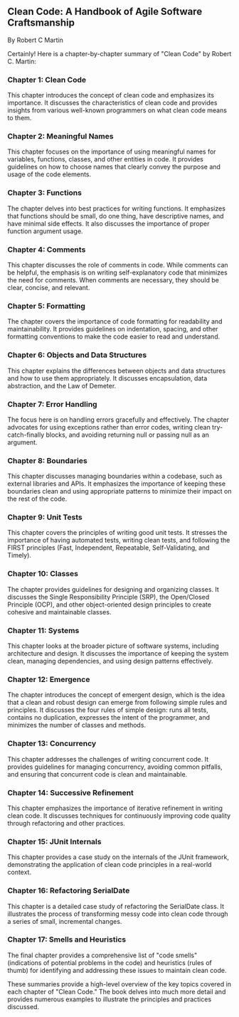 ## Clean Code: A Handbook of Agile Software Craftsmanship
By Robert C Martin

Certainly! Here is a chapter-by-chapter summary of "Clean Code" by Robert C. Martin:

### Chapter 1: Clean Code
This chapter introduces the concept of clean code and emphasizes its importance. It discusses the characteristics of clean code and provides insights from various well-known programmers on what clean code means to them.

### Chapter 2: Meaningful Names
This chapter focuses on the importance of using meaningful names for variables, functions, classes, and other entities in code. It provides guidelines on how to choose names that clearly convey the purpose and usage of the code elements.

### Chapter 3: Functions
The chapter delves into best practices for writing functions. It emphasizes that functions should be small, do one thing, have descriptive names, and have minimal side effects. It also discusses the importance of proper function argument usage.

### Chapter 4: Comments
This chapter discusses the role of comments in code. While comments can be helpful, the emphasis is on writing self-explanatory code that minimizes the need for comments. When comments are necessary, they should be clear, concise, and relevant.

### Chapter 5: Formatting
The chapter covers the importance of code formatting for readability and maintainability. It provides guidelines on indentation, spacing, and other formatting conventions to make the code easier to read and understand.

### Chapter 6: Objects and Data Structures
This chapter explains the differences between objects and data structures and how to use them appropriately. It discusses encapsulation, data abstraction, and the Law of Demeter.

### Chapter 7: Error Handling
The focus here is on handling errors gracefully and effectively. The chapter advocates for using exceptions rather than error codes, writing clean try-catch-finally blocks, and avoiding returning null or passing null as an argument.

### Chapter 8: Boundaries
This chapter discusses managing boundaries within a codebase, such as external libraries and APIs. It emphasizes the importance of keeping these boundaries clean and using appropriate patterns to minimize their impact on the rest of the code.

### Chapter 9: Unit Tests
This chapter covers the principles of writing good unit tests. It stresses the importance of having automated tests, writing clean tests, and following the FIRST principles (Fast, Independent, Repeatable, Self-Validating, and Timely).

### Chapter 10: Classes
The chapter provides guidelines for designing and organizing classes. It discusses the Single Responsibility Principle (SRP), the Open/Closed Principle (OCP), and other object-oriented design principles to create cohesive and maintainable classes.

### Chapter 11: Systems
This chapter looks at the broader picture of software systems, including architecture and design. It discusses the importance of keeping the system clean, managing dependencies, and using design patterns effectively.

### Chapter 12: Emergence
The chapter introduces the concept of emergent design, which is the idea that a clean and robust design can emerge from following simple rules and principles. It discusses the four rules of simple design: runs all tests, contains no duplication, expresses the intent of the programmer, and minimizes the number of classes and methods.

### Chapter 13: Concurrency
This chapter addresses the challenges of writing concurrent code. It provides guidelines for managing concurrency, avoiding common pitfalls, and ensuring that concurrent code is clean and maintainable.

### Chapter 14: Successive Refinement
This chapter emphasizes the importance of iterative refinement in writing clean code. It discusses techniques for continuously improving code quality through refactoring and other practices.

### Chapter 15: JUnit Internals
This chapter provides a case study on the internals of the JUnit framework, demonstrating the application of clean code principles in a real-world context.

### Chapter 16: Refactoring SerialDate
This chapter is a detailed case study of refactoring the SerialDate class. It illustrates the process of transforming messy code into clean code through a series of small, incremental changes.

### Chapter 17: Smells and Heuristics
The final chapter provides a comprehensive list of "code smells" (indications of potential problems in the code) and heuristics (rules of thumb) for identifying and addressing these issues to maintain clean code.

These summaries provide a high-level overview of the key topics covered in each chapter of "Clean Code." The book delves into much more detail and provides numerous examples to illustrate the principles and practices discussed.